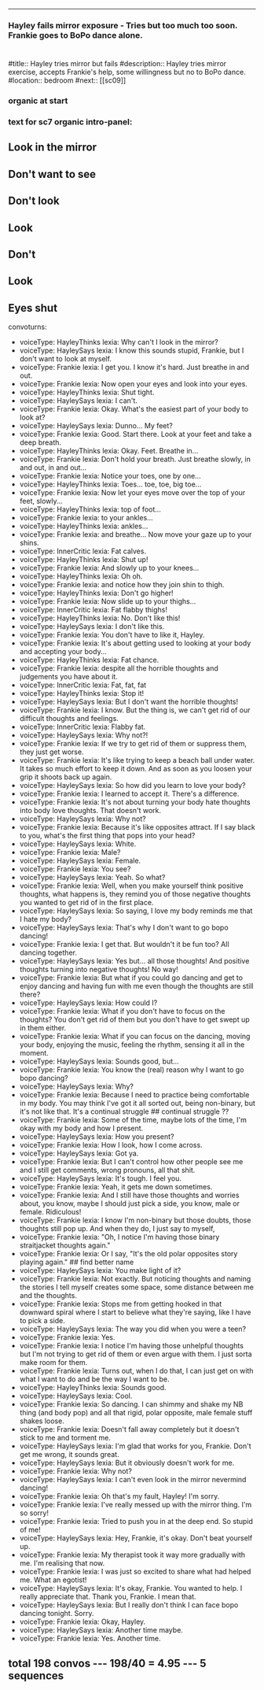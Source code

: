 ---
### Hayley fails mirror exposure - Tries but too much too soon. Frankie goes to BoPo dance alone.
#
#title:: Hayley tries mirror but fails
#description:: Hayley tries mirror exercise, accepts Frankie's help, some willingness but no to BoPo dance.
#location:: bedroom
#next:: [[sc09]]

### organic at start

### text for sc7 organic intro-panel:
## Look in the mirror
## Don't want to see
## Don't look
## Look
## Don't
## Look
## Eyes shut



convoturns:

- voiceType: HayleyThinks
  lexia: Why can't I look in the mirror?
- voiceType: HayleySays
  lexia: I know this sounds stupid, Frankie, but I don't want to look at myself.
- voiceType: Frankie
  lexia: I get you. I know it's hard. Just breathe in and out.
- voiceType: Frankie
  lexia: Now open your eyes and look into your eyes.
- voiceType: HayleyThinks
  lexia: Shut tight.
- voiceType: HayleySays
  lexia: I can't.
- voiceType: Frankie
  lexia: Okay. What's the easiest part of your body to look at?
- voiceType: HayleySays
  lexia: Dunno... My feet?
- voiceType: Frankie
  lexia: Good. Start there. Look at your feet and take a deep breath.
- voiceType: HayleyThinks
  lexia: Okay. Feet. Breathe in...
- voiceType: Frankie
  lexia: Don't hold your breath. Just breathe slowly, in and out, in and out...
- voiceType: Frankie
  lexia: Notice your toes, one by one...
- voiceType: HayleyThinks
  lexia: Toes... toe, toe, big toe...
- voiceType: Frankie
  lexia: Now let your eyes move over the top of your feet, slowly...
- voiceType: HayleyThinks
  lexia: top of foot...
- voiceType: Frankie
  lexia: to your ankles...
- voiceType: HayleyThinks
  lexia: ankles...
- voiceType: Frankie
  lexia: and breathe... Now move your gaze up to your shins.
- voiceType: InnerCritic
  lexia: Fat calves.
- voiceType: HayleyThinks
  lexia: Shut up!
- voiceType: Frankie
  lexia: And slowly up to your knees...
- voiceType: HayleyThinks
  lexia: Oh oh.
- voiceType: Frankie
  lexia: and notice how they join shin to thigh.
- voiceType: HayleyThinks
  lexia: Don't go higher!
- voiceType: Frankie
  lexia: Now slide up to your thighs...
- voiceType: InnerCritic
  lexia: Fat flabby thighs!
- voiceType: HayleyThinks
  lexia: No. Don't like this!
- voiceType: HayleySays
  lexia: I don't like this.
- voiceType: Frankie
  lexia: You don't have to like it, Hayley.
- voiceType: Frankie
  lexia: It's about getting used to looking at your body and accepting your body...
- voiceType: HayleyThinks
  lexia: Fat chance.
- voiceType: Frankie
  lexia: despite all the horrible thoughts and judgements you have about it.
- voiceType: InnerCritic
  lexia: Fat, fat, fat
- voiceType: HayleyThinks
  lexia: Stop it!
- voiceType: HayleySays
  lexia: But I don't want the horrible thoughts!
- voiceType: Frankie
  lexia: I know. But the thing is, we can't get rid of our difficult thoughts and feelings.
- voiceType: InnerCritic
  lexia: Flabby fat.
- voiceType: HayleySays
  lexia: Why not?!
- voiceType: Frankie
  lexia: If we try to get rid of them or suppress them, they just get worse.
- voiceType: Frankie
  lexia: It's like trying to keep a beach ball under water. It takes so much effort to keep it down. And as soon as you loosen your grip it shoots back up again.
- voiceType: HayleySays
  lexia: So how did you learn to love your body?
- voiceType: Frankie
  lexia: I learned to accept it. There's a difference.
- voiceType: Frankie
  lexia: It's not about turning your body hate thoughts into body love thoughts. That doesn't work.
- voiceType: HayleySays
  lexia: Why not?
- voiceType: Frankie
  lexia: Because it's like opposites attract. If I say black to you, what's the first thing that pops into your head?
- voiceType: HayleySays
  lexia: White.
- voiceType: Frankie
  lexia: Male?
- voiceType: HayleySays
  lexia: Female.
- voiceType: Frankie
  lexia: You see?
- voiceType: HayleySays
  lexia: Yeah. So what?
- voiceType: Frankie
  lexia: Well, when you make yourself think positive thoughts, what happens is, they remind you of those negative thoughts you wanted to get rid of in the first place.
- voiceType: HayleySays
  lexia: So saying, I love my body reminds me that I hate my body?
- voiceType: HayleySays
  lexia: That's why I don't want to go bopo dancing!
- voiceType: Frankie
  lexia: I get that. But wouldn't it be fun too? All dancing together.
- voiceType: HayleySays
  lexia: Yes but... all those thoughts! And positive thoughts turning into negative thoughts! No way!
- voiceType: Frankie
  lexia: But what if you could go dancing and get to enjoy dancing and having fun with me even though the thoughts are still there?
- voiceType: HayleySays
  lexia: How could I?
- voiceType: Frankie
  lexia: What if you don't have to focus on the thoughts? You don't get rid of them but you don't have to get swept up in them either.
- voiceType: Frankie
  lexia: What if you can focus on the dancing, moving your body, enjoying the music, feeling the rhythm, sensing it all in the moment.
- voiceType: HayleySays
  lexia: Sounds good, but...
- voiceType: Frankie
  lexia: You know the (real) reason why I want to go bopo dancing?
- voiceType: HayleySays
  lexia: Why?
- voiceType: Frankie
  lexia: Because I need to practice being comfortable in my body. You may think I've got it all sorted out, being non-binary, but it's not like that. It's a continual struggle ## continual struggle ??
- voiceType: Frankie
  lexia: Some of the time, maybe lots of the time, I'm okay with my body and how I present.
- voiceType: HayleySays
  lexia: How you present?
- voiceType: Frankie
  lexia: How I look, how I come across.
- voiceType: HayleySays
  lexia: Got ya.
- voiceType: Frankie
  lexia: But I can't control how other people see me and I still get comments, wrong pronouns, all that shit.
- voiceType: HayleySays
  lexia: It's tough. I feel you.
- voiceType: Frankie
  lexia: Yeah, it gets me down sometimes.
- voiceType: Frankie
  lexia: And I still have those thoughts and worries about, you know, maybe I should just pick a side, you know, male or female. Ridiculous!
- voiceType: Frankie
  lexia: I know I'm non-binary but those doubts, those thoughts still pop up. And when they do, I just say to myself,
- voiceType: Frankie
  lexia: "Oh, I notice I'm having those binary straitjacket thoughts again."
- voiceType: Frankie
  lexia: Or I say, "It's the old polar opposites story playing again." ## find better name
- voiceType: HayleySays
  lexia: You make light of it?
- voiceType: Frankie
  lexia: Not exactly. But noticing thoughts and naming the stories I tell myself creates some space, some distance between me and the thoughts.
- voiceType: Frankie
  lexia: Stops me from getting hooked in that downward spiral where I start to believe what they're saying, like I have to pick a side.
- voiceType: HayleySays
  lexia: The way you did when you were a teen?
- voiceType: Frankie
  lexia: Yes.
- voiceType: Frankie
  lexia: I notice I'm having those unhelpful thoughts but I'm not trying to get rid of them or even argue with them. I just sorta make room for them.
- voiceType: Frankie
  lexia: Turns out, when I do that, I can just get on with what I want to do and be the way I want to be.
- voiceType: HayleyThinks
  lexia: Sounds good.
- voiceType: HayleySays
  lexia: Cool.
- voiceType: Frankie
  lexia: So dancing. I can shimmy and shake my NB thing (and body pop) and all that rigid, polar opposite, male female stuff shakes loose.
- voiceType: Frankie
  lexia: Doesn't fall away completely but it doesn't stick to me and torment me.
- voiceType: HayleySays
  lexia: I'm glad that works for you, Frankie. Don't get me wrong, it sounds great.
- voiceType: HayleySays
  lexia: But it obviously doesn't work for me.
- voiceType: Frankie
  lexia: Why not?
- voiceType: HayleySays
  lexia: I can't even look in the mirror nevermind dancing!
- voiceType: Frankie
  lexia: Oh that's my fault, Hayley! I'm sorry.
- voiceType: Frankie
  lexia: I've really messed up with the mirror thing. I'm so sorry!
- voiceType: Frankie
  lexia: Tried to push you in at the deep end. So stupid of me!
- voiceType: HayleySays
  lexia: Hey, Frankie, it's okay. Don't beat yourself up.
- voiceType: Frankie
  lexia: My therapist took it way more gradually with me. I'm realising that now.
- voiceType: Frankie
  lexia: I was just so excited to share what had helped me. What an egotist!
- voiceType: HayleySays
  lexia: It's okay, Frankie. You wanted to help. I really appreciate that. Thank you, Frankie. I mean that.
- voiceType: HayleySays
  lexia: But I really don't think I can face bopo dancing tonight. Sorry.
- voiceType: Frankie
  lexia: Okay, Hayley.
- voiceType: HayleySays
  lexia: Another time maybe.
- voiceType: Frankie
  lexia: Yes. Another time.


## total 198 convos --- 198/40 = 4.95 --- 5 sequences

